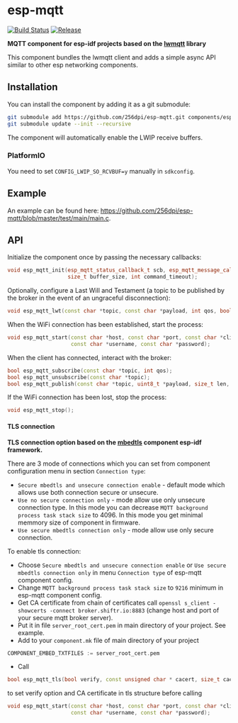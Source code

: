 # esp-mqtt

[![Build Status](https://travis-ci.org/256dpi/esp-mqtt.svg?branch=master)](https://travis-ci.org/256dpi/esp-mqtt)
[![Release](https://img.shields.io/github/release/256dpi/esp-mqtt.svg)](https://github.com/256dpi/esp-mqtt/releases)

**MQTT component for esp-idf projects based on the [lwmqtt](https://github.com/256dpi/lwmqtt) library**

This component bundles the lwmqtt client and adds a simple async API similar to other esp networking components.

## Installation

You can install the component by adding it as a git submodule:

```bash
git submodule add https://github.com/256dpi/esp-mqtt.git components/esp-mqtt
git submodule update --init --recursive
```

The component will automatically enable the LWIP receive buffers.

### PlatformIO

You need to set `CONFIG_LWIP_SO_RCVBUF=y` manually in `sdkconfig`.

## Example

An example can be found here: https://github.com/256dpi/esp-mqtt/blob/master/test/main/main.c.

## API

Initialize the component once by passing the necessary callbacks:

```c++
void esp_mqtt_init(esp_mqtt_status_callback_t scb, esp_mqtt_message_callback_t mcb,
                   size_t buffer_size, int command_timeout);
```

Optionally, configure a Last Will and Testament (a topic to be published by the broker in the event of an ungraceful disconnection):

```c++
void esp_mqtt_lwt(const char *topic, const char *payload, int qos, bool retained);
```

When the WiFi connection has been established, start the process:

```c++
void esp_mqtt_start(const char *host, const char *port, const char *client_id,
                    const char *username, const char *password);
```

When the client has connected, interact with the broker:

```c++
bool esp_mqtt_subscribe(const char *topic, int qos);
bool esp_mqtt_unsubscribe(const char *topic);
bool esp_mqtt_publish(const char *topic, uint8_t *payload, size_t len, int qos, bool retained);
```

If the WiFi connection has been lost, stop the process:

```c++
void esp_mqtt_stop();
```
#### TLS connection

**TLS connection option based on the [mbedtls](https://github.com/espressif/esp-idf/tree/master/components/mbedtls) component esp-idf framework.**

There are 3 mode of connections which you can set from component configuration menu in section
```Connection type```:
 + ```Secure mbedtls and unsecure connection enable``` - default mode which allows use both connection secure or unsecure.
 + ```Use no secure connection only``` - mode allow use only unsecure connection type. In this mode you can decrease
```MQTT background process task stack size``` to 4096. In this mode you get minimal memmory size of component in firmware.
+ ```Use secure mbedtls connection only``` - mode allow use only secure connection. 

To enable tls connection:
 + Choose ```Secure mbedtls and unsecure connection enable``` or ```Use secure mbedtls connection only``` in menu
 ```Connection type``` of esp-mqtt component config.
 + Change ```MQTT background process task stack size``` to ```9216``` minimum in esp-mqtt component config.
 + Get CA certificate from chain of certificates call ```openssl s_client -showcerts -connect broker.shiftr.io:8883```
 (change host and port of your secure mqtt broker server).
 + Put it in file ```server_root_cert.pem``` in main directory of your project. See example.
 + Add to your ```component.mk``` file of main directory of your project 
 ```c++
 COMPONENT_EMBED_TXTFILES := server_root_cert.pem
 ```
 + Call
 ```c++
 bool esp_mqtt_tls(bool verify, const unsigned char * cacert, size_t cacert_len)
 ```
 to set verify option and CA certificate in tls structure before calling
 ```c++
 void esp_mqtt_start(const char *host, const char *port, const char *client_id,
                     const char *username, const char *password);
 ```